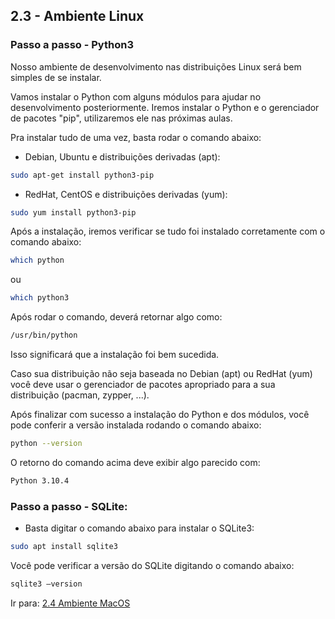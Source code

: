 ## 2.3 - Ambiente Linux

### Passo a passo - Python3

Nosso ambiente de desenvolvimento nas distribuições Linux será bem simples de se instalar.

Vamos instalar o Python com alguns módulos para ajudar no desenvolvimento posteriormente.
Iremos instalar o Python e o gerenciador de pacotes "pip", utilizaremos ele nas próximas aulas.

Pra instalar tudo de uma vez, basta rodar o comando abaixo:

- Debian, Ubuntu e distribuições derivadas (apt):

```bash
sudo apt-get install python3-pip
```

- RedHat, CentOS e distribuições derivadas (yum):

```bash
sudo yum install python3-pip
```

Após a instalação, iremos verificar se tudo foi instalado corretamente com o comando abaixo:

```bash
which python
```

ou

```bash
which python3
```

Após rodar o comando, deverá retornar algo como:

```bash
/usr/bin/python
```

Isso significará que a instalação foi bem sucedida.

Caso sua distribuição não seja baseada no Debian (apt) ou RedHat (yum) você deve usar o gerenciador de pacotes apropriado para a sua
distribuição (pacman, zypper, ...).

Após finalizar com sucesso a instalação do Python e dos módulos, você pode conferir a versão instalada rodando o comando
abaixo:

```bash
python --version
```

O retorno do comando acima deve exibir algo parecido com:

```bash
Python 3.10.4
```

### Passo a passo - SQLite:
* Basta digitar o comando abaixo para instalar o SQLite3:

```bash
sudo apt install sqlite3
```

Você pode verificar a versão do SQLite digitando o comando abaixo:

```bash
sqlite3 –version
```

Ir para: [2.4 Ambiente MacOS](4-Ambiente-macos.md)
